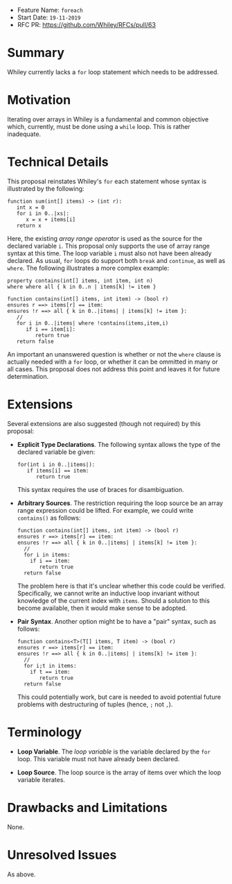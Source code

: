 - Feature Name: `foreach`
- Start Date: `19-11-2019`
- RFC PR: https://github.com/Whiley/RFCs/pull/63

# Summary

Whiley currently lacks a `for` loop statement which needs to be
addressed.

# Motivation

Iterating over arrays in Whiley is a fundamental and common objective
which, currently, must be done using a `while` loop.  This is rather
inadequate.

# Technical Details

This proposal reinstates Whiley's `for` each statement whose syntax is
illustrated by the following:

```
function sum(int[] items) -> (int r):
   int x = 0
   for i in 0..|xs|:
      x = x + items[i]
   return x
```

Here, the existing _array range operator_ is used as the source for
the declared variable `i`.  This proposal only supports the use of
array range syntax at this time.  The loop variable `i` must also not
have been already declared.  As usual, `for` loops do support both
`break` and `continue`, as well as `where`.  The following illustrates
a more complex example:

```
property contains(int[] items, int item, int n)
where where all { k in 0..n | items[k] != item }

function contains(int[] items, int item) -> (bool r)
ensures r ==> items[r] == item:
ensures !r ==> all { k in 0..|items| | items[k] != item }:
   //
   for i in 0..|items| where !contains(items,item,i)   
      if i == item[i]:
         return true
   return false
```

An important an unanswered question is whether or not the `where`
clause is actually needed with a `for` loop, or whether it can be
ommitted in many or all cases.  This proposal does not address this
point and leaves it for future determination.

# Extensions

Several extensions are also suggested (though not required) by this
proposal:

* **Explicit Type Declarations**.  The following syntax allows the type
    of the declared variable be given:

  ```
  for(int i in 0..|items|):
     if items[i] == item:
        return true
  ```

  This syntax requires the use of braces for disambiguation.

* **Arbitrary Sources**.  The restriction requiring the loop source be
    an array range expression could be lifted.  For example, we could
    write `contains()` as follows:
  ```
  function contains(int[] items, int item) -> (bool r)
  ensures r ==> items[r] == item:
  ensures !r ==> all { k in 0..|items| | items[k] != item }:
    //
    for i in items:
      if i == item:
         return true
    return false
  ```
  The problem here is that it's unclear whether this code could be
  verified.  Specifically, we cannot write an inductive loop invariant
  without knowledge of the current index with `items`.  Should a
  solution to this become available, then it would make sense to be
  adopted.
  
* **Pair Syntax**.  Another option might be to have a "pair" syntax,
  such as follows: 
  ```
  function contains<T>(T[] items, T item) -> (bool r)
  ensures r ==> items[r] == item:
  ensures !r ==> all { k in 0..|items| | items[k] != item }:
    //
    for i;t in items:
      if t == item:
         return true
    return false
  ```
  This could potentially work, but care is needed to avoid potential
  future problems with destructuring of tuples (hence, `;` not `,`).
  
# Terminology

* **Loop Variable**.  The _loop variable_ is the variable declared by
    the `for` loop.  This variable must not have already been
    declared.

* **Loop Source**.  The loop source is the array of items over which
    the loop variable iterates.

# Drawbacks and Limitations

None.

# Unresolved Issues

As above.

